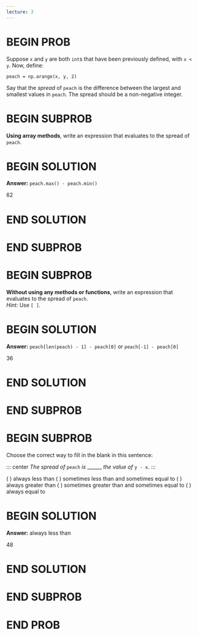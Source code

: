 ```yaml
---
lecture: 3
---
```


# BEGIN PROB

Suppose `x` and `y` are both `int`s that have been previously defined,
with `x < y`. Now, define:

    peach = np.arange(x, y, 2)

Say that the *spread* of `peach` is the difference between the largest
and smallest values in `peach`. The spread should be a non-negative
integer.

# BEGIN SUBPROB

**Using array methods**, write an expression that evaluates to the
spread of `peach`.

# BEGIN SOLUTION

**Answer:** `peach.max() - peach.min()`

<average>62</average>

# END SOLUTION

# END SUBPROB

# BEGIN SUBPROB

**Without using any methods or functions**, write an expression that
evaluates to the spread of `peach`.\
*Hint:* Use `[ ]`.

# BEGIN SOLUTION

**Answer:** `peach[len(peach) - 1] - peach[0]`  or `peach[-1] - peach[0]`

<average>36</average>

# END SOLUTION

# END SUBPROB

# BEGIN SUBPROB

Choose the correct way to fill in the blank in this sentence:

::: center
*The spread of* `peach` *is* ______ *the value of* `y - x`.
:::

( ) always less than
( ) sometimes less than and sometimes equal to
( ) always greater than
( ) sometimes greater than and sometimes equal to
( ) always equal to

# BEGIN SOLUTION

**Answer:** always less than

<average>48</average>

# END SOLUTION

# END SUBPROB

# END PROB